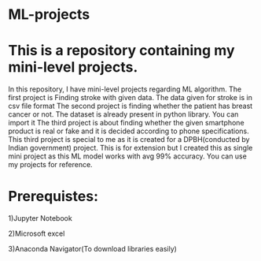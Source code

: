 # ML-projects
# This is a repository containing my mini-level projects.
In this repository, I have mini-level projects regarding ML algorithm.
The first project is Finding stroke with given data. The data given for stroke is in csv file format
The second project is finding whether the patient has breast cancer or not. The dataset is already present in python library. You can import it
The third project is about finding whether the given smartphone product is real or fake and it is decided according to phone specifications.
This third project is special to me as it is created for a DPBH(conducted by Indian government) project. This is for extension but I created this as single mini project as this ML model works with avg 99% accuracy.
You can use my projects for reference.
# Prerequistes:
1)Jupyter Notebook

2)Microsoft excel

3)Anaconda Navigator(To download libraries easily)

